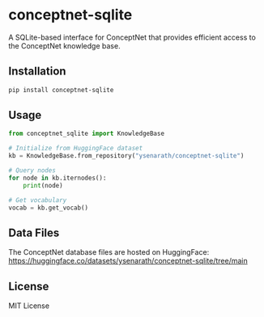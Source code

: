 # conceptnet-sqlite

A SQLite-based interface for ConceptNet that provides efficient access to the ConceptNet knowledge base.

## Installation

```bash
pip install conceptnet-sqlite
```

## Usage

```python
from conceptnet_sqlite import KnowledgeBase

# Initialize from HuggingFace dataset
kb = KnowledgeBase.from_repository("ysenarath/conceptnet-sqlite")

# Query nodes
for node in kb.iternodes():
    print(node)

# Get vocabulary
vocab = kb.get_vocab()
```

## Data Files

The ConceptNet database files are hosted on HuggingFace:
https://huggingface.co/datasets/ysenarath/conceptnet-sqlite/tree/main

## License

MIT License
